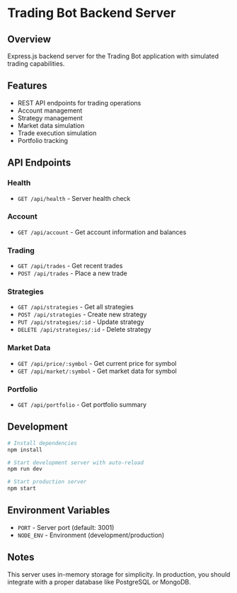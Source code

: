 
# Trading Bot Backend Server

## Overview
Express.js backend server for the Trading Bot application with simulated trading capabilities.

## Features
- REST API endpoints for trading operations
- Account management
- Strategy management  
- Market data simulation
- Trade execution simulation
- Portfolio tracking

## API Endpoints

### Health
- `GET /api/health` - Server health check

### Account
- `GET /api/account` - Get account information and balances

### Trading
- `GET /api/trades` - Get recent trades
- `POST /api/trades` - Place a new trade

### Strategies
- `GET /api/strategies` - Get all strategies
- `POST /api/strategies` - Create new strategy
- `PUT /api/strategies/:id` - Update strategy
- `DELETE /api/strategies/:id` - Delete strategy

### Market Data
- `GET /api/price/:symbol` - Get current price for symbol
- `GET /api/market/:symbol` - Get market data for symbol

### Portfolio
- `GET /api/portfolio` - Get portfolio summary

## Development

```bash
# Install dependencies
npm install

# Start development server with auto-reload
npm run dev

# Start production server
npm start
```

## Environment Variables

- `PORT` - Server port (default: 3001)
- `NODE_ENV` - Environment (development/production)

## Notes

This server uses in-memory storage for simplicity. In production, you should integrate with a proper database like PostgreSQL or MongoDB.
